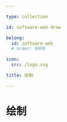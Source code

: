 ```yaml
---

type: collection

id: software-web-draw

belong:
  id: software-web
  # order: 9999

icon:
  src: /logo.svg

title: 绘制

---
```


# 绘制

<ShowBreadcrumb />

<ShowResources/>